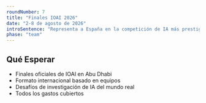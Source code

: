 ```yaml
---
roundNumber: 7
title: "Finales IOAI 2026"
date: "2-8 de agosto de 2026"
introSentence: "Representa a España en la competición de IA más prestigiosa del mundo, compitiendo contra equipos internacionales de élite."
phase: "team"
---
```


## Qué Esperar

- Finales oficiales de IOAI en Abu Dhabi
- Formato internacional basado en equipos
- Desafíos de investigación de IA del mundo real
- Todos los gastos cubiertos